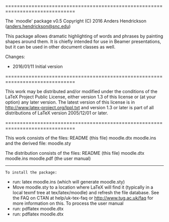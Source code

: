 ==============================================================================

The `moodle' package v0.5
Copyright (C) 2016 Anders Hendrickson (anders.hendrickson@snc.edu)

This package allows dramatic highlighting of words and phrases
by painting shapes around them.  It is chiefly intended for
use in Beamer presentations, but it can be used in other
document classes as well.

Changes:
- 2016/01/11 Initial version

==============================================================================

This work may be distributed and/or modified under the
conditions of the LaTeX Project Public License, either version 1.3
of this license or (at your option) any later version.
The latest version of this license is in
   http://www.latex-project.org/lppl.txt
and version 1.3 or later is part of all distributions of LaTeX
version 2005/12/01 or later.


==============================================================================

  This work consists of the files:
README (this file)
moodle.dtx
moodle.ins
  and the derived file:
moodle.sty

  The distribution consists of the files:
README (this file)
moodle.dtx
moodle.ins
moodle.pdf (the user manual)

----------------------------------------------------------------- 

    To install the package:
- run: latex moodle.ins (which will generate moodle.sty)
- Move moodle.sty to a location where LaTeX will find it (typically
  in a local texmf tree at tex/latex/moodle) and refresh the 
  file database. See the FAQ on CTAN at help/uk-tex-faq or
  http://www.tug.ac.uk/faq for more information on this.
    To process the user manual
- run: pdflatex moodle.dtx
- run: pdflatex moodle.dtx
